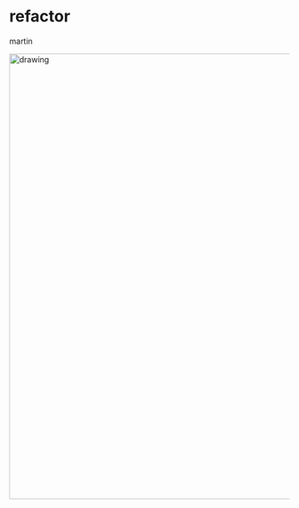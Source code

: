 # refactor
martin

<img src="https://user-images.githubusercontent.com/755710/53687915-2538f300-3d09-11e9-98e3-59dce588b500.png" alt="drawing" width="800"/>
